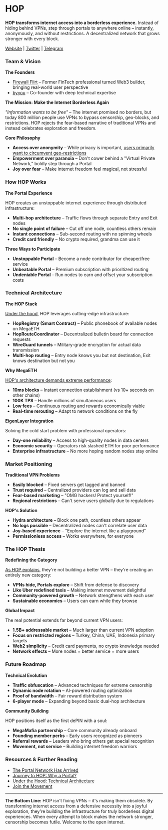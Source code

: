 # HOP

**HOP transforms internet access into a borderless experience.** Instead of hiding behind VPNs, step through portals to anywhere online – instantly, anonymously, and without restrictions. A decentralized network that grows stronger with every block.

[Website](https://hopnetwork.xyz/) | [Twitter](https://x.com/Hop_Network) | [Telegram](https://t.me/+zEhWQueYI3Q3MzBl)

### Team & Vision

**The Founders**

* [Firewall Flirt](https://x.com/0xFirewallFlirt/status/1905275059121586531) – Former FinTech professional turned Web3 builder, bringing real-world user perspective
* [byyou](https://x.com/0xbyyou) – Co-founder with deep technical expertise

**The Mission: Make the Internet Borderless Again**

_"Information wants to be free"_ – The internet promised no borders, but today 800 million people use VPNs to bypass censorship, geo-blocks, and restrictions. HOP rejects the fear-based narrative of traditional VPNs and instead celebrates exploration and freedom.

**Core Philosophy**

* **Access over anonymity** – While privacy is important, [users primarily want to circumvent geo-restrictions](https://x.com/0xFirewallFlirt/status/1925179179747938422)
* **Empowerment over paranoia** – Don't cower behind a "Virtual Private Network," boldly step through a Portal
* **Joy over fear** – Make internet freedom feel magical, not stressful

### How HOP Works

**The Portal Experience**

HOP creates an unstoppable internet experience through distributed infrastructure:

* **Multi-hop architecture** – Traffic flows through separate Entry and Exit nodes
* **No single point of failure** – Cut off one node, countless others remain
* **Instant connections** – Sub-second routing with no spinning wheels
* **Credit card friendly** – No crypto required, grandma can use it

**Three Ways to Participate**

* **Unstoppable Portal** – Become a node contributor for cheaper/free service
* **Unbeatable Portal** – Premium subscription with prioritized routing
* **Undeniable Portal** – Run nodes to earn and offset your subscription costs

### Technical Architecture

**The HOP Stack**

[Under the hood](https://x.com/Hop_Network/status/1920101518285615140), HOP leverages cutting-edge infrastructure:

* **HopRegistry (Smart Contract)** – Public phonebook of available nodes on MegaETH
* **HopRouteCoordinator** – Decentralized bulletin board for connection requests
* **WireGuard tunnels** – Military-grade encryption for actual data transmission
* **Multi-hop routing** – Entry node knows you but not destination, Exit knows destination but not you

**Why MegaETH**

[HOP's architecture demands extreme performance](https://x.com/megaeth_labs/status/1910370982868770889):

* **10ms blocks** – Instant connection establishment (vs 10+ seconds on other chains)
* **100K TPS** – Handle millions of simultaneous users
* **Low fees** – Continuous routing and rewards economically viable
* **Real-time rerouting** – Adapt to network conditions on the fly

**EigenLayer Integration**

Solving the cold start problem with professional operators:

* **Day-one reliability** – Access to high-quality nodes in data centers
* **Economic security** – Operators risk slashed ETH for poor performance
* **Enterprise infrastructure** – No more hoping random nodes stay online

### Market Positioning

**Traditional VPN Problems**

* **Easily blocked** – Fixed servers get tagged and banned
* **Trust required** – Centralized providers can log and sell data
* **Fear-based marketing** – "OMG hackers! Protect yourself!"
* **Regional restrictions** – Can't serve users globally due to regulations

**HOP's Solution**

* **Hydra architecture** – Block one path, countless others appear
* **No logs possible** – Decentralized nodes can't correlate user data
* **Joy-based experience** – "Explore the internet like a playground"
* **Permissionless access** – Works everywhere, for everyone

### The HOP Thesis

**Redefining the Category**

[As HOP explains](https://x.com/Hop_Network/status/1906693385911705808), they're not building a better VPN – they're creating an entirely new category:

* **VPNs hide, Portals explore** – Shift from defense to discovery
* **Like Uber redefined taxis** – Making internet movement delightful
* **Community-powered growth** – Network strengthens with each user
* **Sustainable economics** – Users can earn while they browse

**Global Impact**

The real potential extends far beyond current VPN users:

* **1.5B+ addressable market** – Much larger than current VPN adoption
* **Focus on restricted regions** – Turkey, China, UAE, Indonesia primary targets
* **Web2 simplicity** – Credit card payments, no crypto knowledge needed
* **Network effects** – More nodes = better service = more users

### Future Roadmap

**Technical Evolution**

* **Traffic obfuscation** – Advanced techniques for extreme censorship
* **Dynamic node rotation** – AI-powered routing optimization
* **Proof of bandwidth** – Fair reward distribution system
* **6-player mode** – Expanding beyond basic dual-hop architecture

**Community Building**

HOP positions itself as the first dePIN with a soul:

* **MegaMafia partnership** – Core community already onboard
* **Founding member perks** – Early users recognized as pioneers
* **Referral rewards** – Leaders who bring others get special recognition
* **Movement, not service** – Building internet freedom warriors

### Resources & Further Reading

* [The Portal Network Has Arrived](https://x.com/Hop_Network/status/1906693385911705808)
* [Journey to HOP: Why a Portal?](https://x.com/0xFirewallFlirt/status/1925179179747938422)
* [Under the Hood: Technical Architecture](https://x.com/Hop_Network/status/1920101518285615140)
* [Join the Movement](https://2g6w10ag996.typeform.com/to/nqLmk3XD)

***

**The Bottom Line:** HOP isn't fixing VPNs – it's making them obsolete. By transforming internet access from a defensive necessity into a joyful exploration, they're building the infrastructure for truly borderless digital experiences. When every attempt to block makes the network stronger, censorship becomes futile. Welcome to the open internet.
